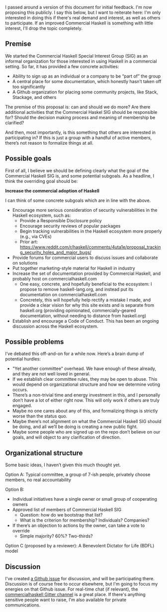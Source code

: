 I passed around a version of this document for initial feedback. I'm
now proposing this publicly. I say this below, but I want to reiterate
here: I'm only interested in doing this if there's real demand and
interest, as well as others to participate. If an improved Commercial
Haskell is something with little interest, I'll drop the topic
completely.

## Premise

We started the Commercial Haskell Special Interest Group (SIG) as an
informal organization for those interested in using Haskell in a
commercial setting. So far, it has provided a few concrete activities:

* Ability to sign up as an individual or a company to be “part of” the group
* A central place for some documentation, which honestly hasn’t taken off too significantly
* A Github organization for placing some community projects, like Stack, Stackage, and others

The premise of this proposal is: can and should we do more? Are there
additional activities that the Commercial Haskel SIG should be
responsible for? Should the decision making process and meaning of
membership be clarified?

And then, most importantly, is this something that others are
interested in participating in? If this is just a group with a handful
of active members, there’s not reason to formalize things at all.

## Possible goals

First of all, I believe we should be defining clearly what the goal of
the Commercial Haskell SIG is, and some potential subgoals. As a
headline, I think the overriding goal should be:

**Increase the commercial adoption of Haskell**

I can think of some concrete subgoals which are in line with the
above.

* Encourage more serious consideration of security vulnerabilities in the Haskell ecosystem, such as:
    * Provide a Responsible Disclosure policy
    * Encourage security reviews of popular packages
    * Begin tracking vulnerabilities in the Haskell ecosystem more properly (e.g., via CVEs)
    * Prior art: https://www.reddit.com/r/haskell/comments/4uta1e/proposal_tracking_security_holes_and_major_bugs/
* Provide forums for commercial users to discuss issues and collaborate on solutions
* Put together marketing-style material for Haskell in industry
* Increase the set of documentation provided by Commercial Haskell, and probably host on commercialhaskell.com
    * One easy, concrete, and hopefully beneficial to the ecosystem: I propose to remove haskell-lang.org, and instead put its documentation on commercialhaskell.com
    * Concretely, this will hopefully help rectify a mistake I made, and provide a clear vision for why this site exists and is separate from haskell.org (providing opinionated, commercially-geared documentation, without needing to distance from haskell.org)
* Establish and encourage a Code of Conduct. This has been an ongoing discussion across the Haskell ecosystem.

## Possible problems

I’ve debated this off-and-on for a while now. Here’s a brain dump of potential hurdles:

* "Yet another committee" overhead. We have enough of these already, and they are not well loved in general.
* If we establish clear committee rules, they may be open to abuse. This would depend on organizational structure and how we determine voting occurs.
* There’s a non-trivial time and energy investment in this, and I personally don’t have a lot of either right now. This will only work if others are truly engaged.
* Maybe no one cares about any of this, and formalizing things is strictly worse than the status quo.
* Maybe there’s not alignment on what the Commercial Haskell SIG should be doing, and all we’ll be doing is creating a new public fight.
* Maybe some people who are signed up on the repo don’t believe on our goals, and will object to any clarification of direction.

## Organizational structure

Some basic ideas, I haven’t given this much thought yet.

Option A: Typical committee, a group of 7-ish people, privately choose members, no real accountability

Option B:

* Individual initiatives have a single owner or small group of cooperating owners
* Approved list of members of Commercial Haskell SIG
    * Question: how do we bootstrap that list?
    * What is the criterion for membership? Individuals? Companies?
* If there’s an objection to actions by the owner, can take a vote to override
    * Simple majority? 60%? Two-thirds?

Option C (proposed by a reviewer): A Benevolent Dictator for Life (BDFL) model

## Discussion

I've created [a Github
issue](https://github.com/commercialhaskell/commercialhaskell/issues/141)
for discussion, and will be participating there. Discussion is of
course free to occur elsewhere, but I'm going to focus my energies on
that Github issue. For real-time chat (if relevant), the
[commercialhaskell Gitter
channel](https://gitter.im/commercialhaskell/commercialhaskell) is a
great place. If there's anything sensitive people want to raise, I'm
also available for private communications.
